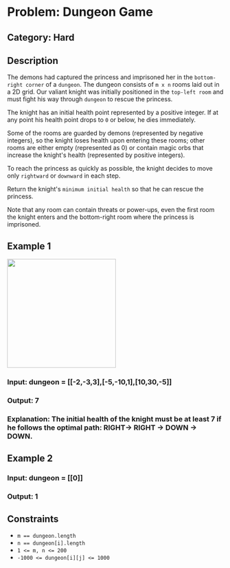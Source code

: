 # Problem: Dungeon Game

## Category: Hard


## Description
The demons had captured the princess and imprisoned her in the `bottom-right corner` of a `dungeon`. The dungeon consists of `m x n` rooms laid out in a 2D grid. Our valiant knight was initially positioned in the `top-left room` and must fight his way through `dungeon` to rescue the princess.

The knight has an initial health point represented by a positive integer. If at any point his health point drops to `0` or below, he dies immediately.

Some of the rooms are guarded by demons (represented by negative integers), so the knight loses health upon entering these rooms; other rooms are either empty (represented as 0) or contain magic orbs that increase the knight's health (represented by positive integers).

To reach the princess as quickly as possible, the knight decides to move only `rightward` or `downward` in each step.

Return the knight's `minimum initial health` so that he can rescue the princess.

Note that any room can contain threats or power-ups, even the first room the knight enters and the bottom-right room where the princess is imprisoned.

## Example 1

<img alt="" src="https://assets.leetcode.com/uploads/2021/03/13/dungeon-grid-1.jpg" style="width: 253px; height: 253px;">

### Input: dungeon = [[-2,-3,3],[-5,-10,1],[10,30,-5]]
### Output: 7
### Explanation: The initial health of the knight must be at least 7 if he follows the optimal path: RIGHT-> RIGHT -> DOWN -> DOWN.

## Example 2
### Input: dungeon = [[0]]
### Output: 1


## Constraints
- `m == dungeon.length`
- `n == dungeon[i].length`
- `1 <= m, n <= 200`
- `-1000 <= dungeon[i][j] <= 1000`



